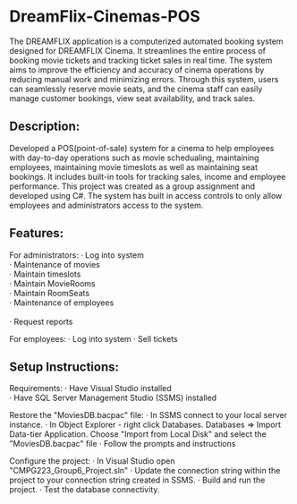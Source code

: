 # DreamFlix-Cinemas-POS
The DREAMFLIX application is a computerized automated booking system designed for DREAMFLIX Cinema. It streamlines the entire process of booking movie tickets and tracking ticket sales in real time. The system aims to improve the efficiency and accuracy of cinema operations by reducing manual work and minimizing errors. Through this system, users can seamlessly reserve movie seats, and the cinema staff can easily manage customer bookings, view seat availability, and track sales.

## Description:
Developed a POS(point-of-sale) system for a cinema to help employees with day-to-day operations such as movie schedualing, maintaining employees, maintaining movie timeslots as well as maintaining seat bookings. It includes built-in tools for tracking sales, income and employee performance. This project was created as a group assignment and developed using C#.
The system has built in access controls to only allow employees and administrators access to the system. 

## Features:
For administrators:
·	Log into system
<br>
·	Maintenance of movies
<br>
·	Maintain timeslots
<br>
·	Maintain MovieRooms
<br>
·	Maintain RoomSeats
<br>
·	Maintenance of employees  
<br>
·	Request reports
 
For employees:
·	Log into system 
·	Sell tickets

## Setup Instructions:
Requirements:
·	Have Visual Studio installed
<br>
·	Have SQL Server Management Studio (SSMS) installed

Restore the "MoviesDB.bacpac" file:
·	In SSMS connect to your local server instance.
·	In Object Explorer - right click Databases. 
      Databases => Import Data-tier Application.
      Choose "Import from Local Disk" and select the "MoviesDB.bacpac" file
· Follow the prompts and instructions

Configure the project:
· In Visual Studio open "CMPG223_Group6_Project.sln"
· Update the connection string within the project to your connection string created in SSMS.
· Build and run the project.
· Test the database connectivity.



